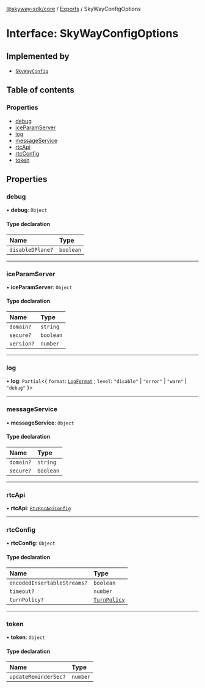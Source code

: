 [@skyway-sdk/core](../README.md) / [Exports](../modules.md) / SkyWayConfigOptions

# Interface: SkyWayConfigOptions

## Implemented by

- [`SkyWayConfig`](../classes/SkyWayConfig.md)

## Table of contents

### Properties

- [debug](SkyWayConfigOptions.md#debug)
- [iceParamServer](SkyWayConfigOptions.md#iceparamserver)
- [log](SkyWayConfigOptions.md#log)
- [messageService](SkyWayConfigOptions.md#messageservice)
- [rtcApi](SkyWayConfigOptions.md#rtcapi)
- [rtcConfig](SkyWayConfigOptions.md#rtcconfig)
- [token](SkyWayConfigOptions.md#token)

## Properties

### debug

• **debug**: `Object`

#### Type declaration

| Name | Type |
| :------ | :------ |
| `disableDPlane?` | `boolean` |

___

### iceParamServer

• **iceParamServer**: `Object`

#### Type declaration

| Name | Type |
| :------ | :------ |
| `domain?` | `string` |
| `secure?` | `boolean` |
| `version?` | `number` |

___

### log

• **log**: `Partial`<{ `format`: [`LogFormat`](../modules.md#logformat) ; `level`: ``"disable"`` \| ``"error"`` \| ``"warn"`` \| ``"debug"``  }\>

___

### messageService

• **messageService**: `Object`

#### Type declaration

| Name | Type |
| :------ | :------ |
| `domain?` | `string` |
| `secure?` | `boolean` |

___

### rtcApi

• **rtcApi**: [`RtcRpcApiConfig`](RtcRpcApiConfig.md)

___

### rtcConfig

• **rtcConfig**: `Object`

#### Type declaration

| Name | Type |
| :------ | :------ |
| `encodedInsertableStreams?` | `boolean` |
| `timeout?` | `number` |
| `turnPolicy?` | [`TurnPolicy`](../modules.md#turnpolicy) |

___

### token

• **token**: `Object`

#### Type declaration

| Name | Type |
| :------ | :------ |
| `updateReminderSec?` | `number` |

